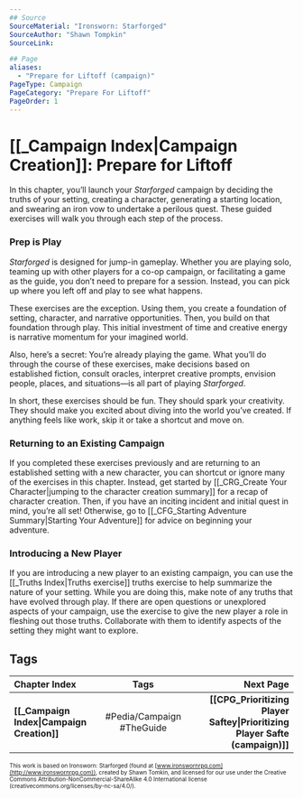 ```yaml
---
## Source
SourceMaterial: "Ironsworn: Starforged"
SourceAuthor: "Shawn Tompkin"
SourceLink: 

## Page
aliases:
  - "Prepare for Liftoff (campaign)"
PageType: Campaign
PageCategory: "Prepare For Liftoff"
PageOrder: 1
---
```

# [[_Campaign Index|Campaign Creation]]: Prepare for Liftoff
In this chapter, you’ll launch your _Starforged_ campaign by deciding the truths of your setting, creating a character, generating a starting location, and swearing an iron vow to undertake a perilous quest. These guided exercises will walk you through each step of the process. 

### Prep is Play
_Starforged_ is designed for jump-in gameplay. Whether you are playing solo, teaming up with other players for a co-op campaign, or facilitating a game as the guide, you don’t need to prepare for a session. Instead, you can pick up where you left off and play to see what happens.

These exercises are the exception. Using them, you create a foundation of setting, character, and narrative opportunities. Then, you build on that foundation through play. This initial investment of time and creative energy is narrative momentum for your imagined world.

Also, here’s a secret: You’re already playing the game. What you’ll do through the course of these exercises, make decisions based on established fiction, consult oracles, interpret creative prompts, envision people, places, and situations—is all part of playing _Starforged_.

In short, these exercises should be fun. They should spark your creativity. They should make you excited about diving into the world you’ve created. If anything feels like work, skip it or take a shortcut and move on. 

### Returning to an Existing Campaign
If you completed these exercises previously and are returning to an established setting with a new character, you can shortcut or ignore many of the exercises in this chapter. Instead, get started by [[_CRG_Create Your Character|jumping to the character creation summary]] for a recap of character creation. Then, if you have an inciting incident and initial quest in mind, you’re all set! Otherwise, go to [[_CFG_Starting Adventure Summary|Starting Your Adventure]] for advice on beginning your adventure. 

### Introducing a New Player
If you are introducing a new player to an existing campaign, you can use the [[_Truths Index|Truths exercise]] truths exercise to help summarize the nature of your setting. While you are doing this, make note of any truths that have evolved through play. If there are open questions or unexplored aspects of your campaign, use the exercise to give the new player a role in fleshing out those truths. Collaborate with them to identify aspects of the setting they might want to explore.

## Tags
| Chapter Index | Tags | Next Page |
|:--- |:---:| ---:|
| **[[_Campaign Index\|Campaign Creation]]** | #Pedia/Campaign #TheGuide | **[[CPG_Prioritizing Player Saftey\|Prioritizing Player Safte (campaign)]]** |



<font size=-2>This work is based on Ironsworn: Starforged (found at [www.ironswornrpg.com](http://www.ironswornrpg.com)), created by Shawn Tomkin, and licensed for our use under the Creative Commons Attribution-NonCommercial-ShareAlike 4.0 International license  (creativecommons.org/licenses/by-nc-sa/4.0/).</font>